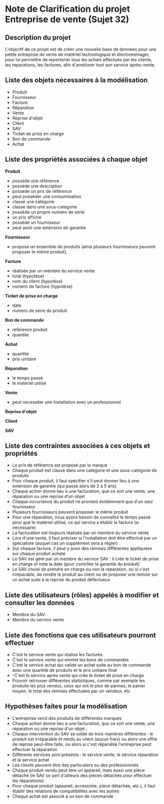 # Note de Clarification du projet Entreprise de vente (Sujet 32)

## Description du projet

L'objectif de ce projet est de créer une nouvelle base de données pour une petite entreprise de vente de matériel technologique et électroménager, pour lui permettre de repertorier tous les achats effectués par les clients, les reparations, les factures, afin d'améliorer tout son service après-vente.


## Liste des objets nécessaires à la modélisation

* Produit
* Fournisseur
* Facture
* Réparation
* Vente
* Reprise d'objet 
* Client
* SAV 
* Ticket de prise en charge
* Bon de commande
* Achat

## Liste des propriétés associées à chaque objet

**Produit**
- possède une référence
- possède une description
- possède un prix de référence 
- peut possèder une consommation  
- classé une catégorie 
- classé dans une sous-catégorie 
- possède un propre numéro de série 
- un prix affiché
- possède un fournisseur
- peut avoir une extension de garantie 

**Fournisseur**
- propose un ensemble de produits (ainsi plusieurs fournisseurs peuvent proposer le même produit), 

**Facture**
- réalisée par un membre du service vente
- total (hypotèse)
- nom du client (hypotèse)
- numero de facture (hypotèse)

**Ticket de prise en charge**
- date
- numero de serie du produit

**Bon de commande**
- reference produit 
- quantite

**Achat**
- quantité 
- prix unitaire


**Réparation** 
- le temps passé  
- le matériel utilisé


**Vente**
- peut necessiter une Installation avec un professionnel

**Reprise d'objet**

**Client**

**SAV**

## Liste des contraintes associées à ces objets et propriétés

- Le prix de référence est proposé par la marque
- Chaque produit est classé dans une catégorie et une sous-catégorie de produits 
- Pour chaque produit, il faut spécifier s'il peut donner lieu à une extension de garantie (qui passe alors de 2 à 5 ans)
- Chaque action donne lieu à une facturation, que ce soit une vente, une réparation ou une reprise d'un objet
- Chaque occurrence du produit ne provient évidemment que d'un seul fournisseur
- Plusieurs fournisseurs peuvent proposer le même produit
- Pour une réparation, nous avons besoin de connaître le temps passé ainsi que le matériel utilisé, ce qui servira a établir la facture (si nécessaire) 
- La facturation est toujours réalisée par un membre du service vente
- Lors d'une vente, il faut préciser si l'installation doit être effectué par un spécialiste (auquel cas un supplément sera à régler)
- Sur chaque facture, il peut y avoir des remises différentes appliquées sur chaque produit acheté
- Le SAV est géré par un membre du service SAV : il crée le ticket de prise en charge et note la date (pour contrôler la garantie du produit)
- Le SAV choisi de prendre en charge ou non la réparation, ou si c'est irréparable, de rendre le produit au client ou de proposer une remise sur un achat suite à la reprise du produit défectueux 


## Liste des utilisateurs (rôles) appelés à modifier et consulter les données

- Membre du SAV 
- Membre du service vente

## Liste des fonctions que ces utilisateurs pourront effectuer
- C'est le service vente qui réalise les factures
- C'est le service  vente qui emmet les bons de commandes
- C'est le service achat qui valide un achat suite au bon de commande avec une quantité de produits et le prix unitaire final
- -C'est le service après vente qui crée le ticket de prise en charge
- Pouvoir retrouver différentes statistiques, comme par exemple les produits les plus vendus, ceux qui ont le plus de pannes, le panier moyen, le total des remises effectuées par un vendeur, etc

## Hypothèses faites pour la modélisation
- L'entreprise vend des produits de différentes marques 
- Chaque action donne lieu à une facturation, que ce soit une vente, une réparation ou une reprise d'un objet ;
- Chaque intervention du SAV se solde de trois manières différentes : le produit est irréparable et rendu au client (aucun frais) ou alors une offre de reprise peut-être faite, ou alors si c'est réparable l'entreprise peut effectuer la réparation 
- Différents services sont présents : le service vente, le service réparation et le service achat 
- Les clients peuvent être des particuliers ou des professionnels 
- Chaque produit vendu peut être un appareil, mais aussi une pièce détaché (le SAV se sert d'ailleurs des pièces détachés pour effectuer les réparations) 
- Pour chaque produit (appareil, accessoire, pièce détachée, etc.), il faut établir des relations de compatibilités avec les autres
- Chaque achat est associé à un bon de commande